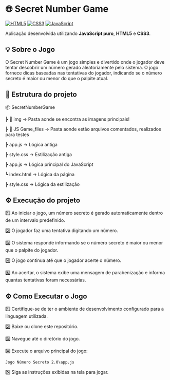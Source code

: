 # 🌐 Secret Number Game

[![HTML5](https://img.shields.io/badge/HTML-5-orange)](https://developer.mozilla.org/pt-BR/docs/Web/HTML)
[![CSS3](https://img.shields.io/badge/CSS-3-blue)](https://developer.mozilla.org/pt-BR/docs/Web/CSS)
[![JavaScript](https://img.shields.io/badge/JavaScript-ES6-yellow)](https://developer.mozilla.org/pt-BR/docs/Web/JavaScript)

Aplicação desenvolvida utilizando **JavaScript puro**, **HTML5** e **CSS3**.

## 💡 Sobre o Jogo
O Secret Number Game é um jogo simples e divertido onde o jogador deve tentar descobrir um número gerado aleatoriamente pelo sistema. O jogo fornece dicas baseadas nas tentativas do jogador, indicando se o número secreto é maior ou menor do que o palpite atual.

## 📂 Estrutura do projeto
📦 SecretNumberGame

┣ 📜 img → Pasta aonde se encontra as imagens principais!

┣ 📜 JS Game_files -> Pasta aonde estão arquivos comentados, realizados para testes

   ┣ app.js -> Lógica antiga

   ┣ style.css -> Estilização antiga
   
┣ app.js -> Lógica principal do JavaScript


┗ index.html → Lógica da página

┣ style.css ->  Lógica da estilização

## ⚙️ Execução do projeto

1️⃣ Ao iniciar o jogo, um número secreto é gerado automaticamente dentro de um intervalo predefinido.

2️⃣ O jogador faz uma tentativa digitando um número.

3️⃣  O sistema responde informando se o número secreto é maior ou menor que o palpite do jogador.

4️⃣ O jogo continua até que o jogador acerte o número.

5️⃣ Ao acertar, o sistema exibe uma mensagem de parabenização e informa quantas tentativas foram necessárias.

## ⚙️ Como Executar o Jogo
1️⃣ Certifique-se de ter o ambiente de desenvolvimento configurado para a linguagem utilizada.

2️⃣ Baixe ou clone este repositório.

3️⃣ Navegue até o diretório do jogo.

4️⃣ Execute o arquivo principal do jogo:
   ```
   Jogo Número Secreto 2.0\app.js
   ```

5️⃣ Siga as instruções exibidas na tela para jogar.


